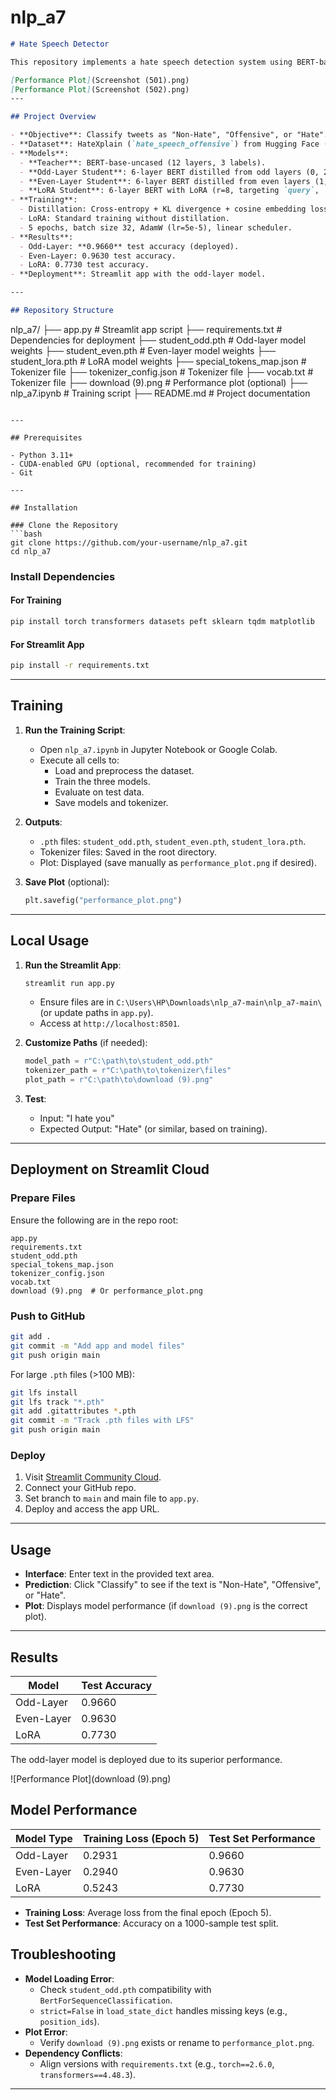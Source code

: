 # nlp_a7

```markdown
# Hate Speech Detector

This repository implements a hate speech detection system using BERT-based models, comparing knowledge distillation and LoRA approaches. The best-performing model (odd-layer distilled) is deployed via a Streamlit web app.

[Performance Plot](Screenshot (501).png)
[Performance Plot](Screenshot (502).png)
---

## Project Overview

- **Objective**: Classify tweets as "Non-Hate", "Offensive", or "Hate".
- **Dataset**: HateXplain (`hate_speech_offensive`) from Hugging Face (~24,783 samples).
- **Models**:
  - **Teacher**: BERT-base-uncased (12 layers, 3 labels).
  - **Odd-Layer Student**: 6-layer BERT distilled from odd layers (0, 2, 4, 6, 8, 10).
  - **Even-Layer Student**: 6-layer BERT distilled from even layers (1, 3, 5, 7, 9, 11).
  - **LoRA Student**: 6-layer BERT with LoRA (r=8, targeting `query`, `value`).
- **Training**: 
  - Distillation: Cross-entropy + KL divergence + cosine embedding loss.
  - LoRA: Standard training without distillation.
  - 5 epochs, batch size 32, AdamW (lr=5e-5), linear scheduler.
- **Results**:
  - Odd-Layer: **0.9660** test accuracy (deployed).
  - Even-Layer: 0.9630 test accuracy.
  - LoRA: 0.7730 test accuracy.
- **Deployment**: Streamlit app with the odd-layer model.

---

## Repository Structure

```
nlp_a7/
├── app.py                  # Streamlit app script
├── requirements.txt        # Dependencies for deployment
├── student_odd.pth         # Odd-layer model weights
├── student_even.pth        # Even-layer model weights
├── student_lora.pth        # LoRA model weights
├── special_tokens_map.json # Tokenizer file
├── tokenizer_config.json   # Tokenizer file
├── vocab.txt              # Tokenizer file
├── download (9).png        # Performance plot (optional)
├── nlp_a7.ipynb            # Training script
├── README.md               # Project documentation
```

---

## Prerequisites

- Python 3.11+
- CUDA-enabled GPU (optional, recommended for training)
- Git

---

## Installation

### Clone the Repository
```bash
git clone https://github.com/your-username/nlp_a7.git
cd nlp_a7
```

### Install Dependencies
#### For Training
```bash
pip install torch transformers datasets peft sklearn tqdm matplotlib
```

#### For Streamlit App
```bash
pip install -r requirements.txt
```

---

## Training

1. **Run the Training Script**:
   - Open `nlp_a7.ipynb` in Jupyter Notebook or Google Colab.
   - Execute all cells to:
     - Load and preprocess the dataset.
     - Train the three models.
     - Evaluate on test data.
     - Save models and tokenizer.

2. **Outputs**:
   - `.pth` files: `student_odd.pth`, `student_even.pth`, `student_lora.pth`.
   - Tokenizer files: Saved in the root directory.
   - Plot: Displayed (save manually as `performance_plot.png` if desired).

3. **Save Plot** (optional):
   ```python
   plt.savefig("performance_plot.png")
   ```

---

## Local Usage

1. **Run the Streamlit App**:
   ```bash
   streamlit run app.py
   ```
   - Ensure files are in `C:\Users\HP\Downloads\nlp_a7-main\nlp_a7-main\` (or update paths in `app.py`).
   - Access at `http://localhost:8501`.

2. **Customize Paths** (if needed):
   ```python
   model_path = r"C:\path\to\student_odd.pth"
   tokenizer_path = r"C:\path\to\tokenizer\files"
   plot_path = r"C:\path\to\download (9).png"
   ```

3. **Test**:
   - Input: "I hate you"
   - Expected Output: "Hate" (or similar, based on training).

---

## Deployment on Streamlit Cloud

### Prepare Files
Ensure the following are in the repo root:
```
app.py
requirements.txt
student_odd.pth
special_tokens_map.json
tokenizer_config.json
vocab.txt
download (9).png  # Or performance_plot.png
```

### Push to GitHub
```bash
git add .
git commit -m "Add app and model files"
git push origin main
```
For large `.pth` files (>100 MB):
```bash
git lfs install
git lfs track "*.pth"
git add .gitattributes *.pth
git commit -m "Track .pth files with LFS"
git push origin main
```

### Deploy
1. Visit [Streamlit Community Cloud](https://streamlit.io/cloud).
2. Connect your GitHub repo.
3. Set branch to `main` and main file to `app.py`.
4. Deploy and access the app URL.

---

## Usage

- **Interface**: Enter text in the provided text area.
- **Prediction**: Click "Classify" to see if the text is "Non-Hate", "Offensive", or "Hate".
- **Plot**: Displays model performance (if `download (9).png` is the correct plot).

---

## Results

| Model         | Test Accuracy |
|---------------|---------------|
| Odd-Layer     | 0.9660        |
| Even-Layer    | 0.9630        |
| LoRA          | 0.7730        |

The odd-layer model is deployed due to its superior performance.

![Performance Plot](download (9).png)
## Model Performance

| Model Type    | Training Loss (Epoch 5) | Test Set Performance |
|---------------|-------------------------|----------------------|
| Odd-Layer     | 0.2931                  | 0.9660              |
| Even-Layer    | 0.2940                  | 0.9630              |
| LoRA          | 0.5243                  | 0.7730              |

- **Training Loss**: Average loss from the final epoch (Epoch 5).
- **Test Set Performance**: Accuracy on a 1000-sample test split.


## Troubleshooting

- **Model Loading Error**:
  - Check `student_odd.pth` compatibility with `BertForSequenceClassification`.
  - `strict=False` in `load_state_dict` handles missing keys (e.g., `position_ids`).
- **Plot Error**:
  - Verify `download (9).png` exists or rename to `performance_plot.png`.
- **Dependency Conflicts**:
  - Align versions with `requirements.txt` (e.g., `torch==2.6.0`, `transformers==4.48.3`).

---

